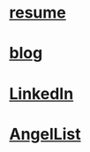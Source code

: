 # [resume](http://vokoshyv.github.io/resume/)

# [blog](http://vokoshyv.com/)

# [LinkedIn](https://www.linkedin.com/in/vokoshyv)

# [AngelList](https://angel.co/aaron-ron-tsui)
